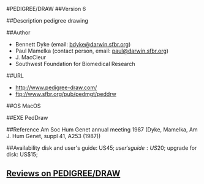 #PEDIGREE/DRAW
##Version
6

##Description
pedigree drawing

##Author
* Bennett Dyke (email: bdyke@darwin.sfbr.org)
* Paul Mamelka (contact person, email: paul@darwin.sfbr.org)
* J. MacCleur
* Southwest Foundation for Biomedical Research

##URL
* http://www.pedigree-draw.com/
* ftp://www.sfbr.org/pub/pedmgt/peddrw

##OS
MacOS

##EXE
PedDraw

##Reference
Am Soc Hum Genet annual meeting 1987 (Dyke, Mamelka, Am J. Hum Genet, suppl 41, A253 (1987))

##Availability
disk and user's guide: US$45; user's guide: US$20; upgrade for disk: US$15;


## [Reviews on PEDIGREE/DRAW](https://github.com/gaow/genetic-analysis-software/issues/382)